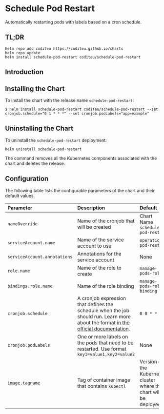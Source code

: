 # Schedule Pod Restart

Automatically restarting pods with labels based on a cron schedule.

## TL;DR

```console
helm repo add coditeu https://coditeu.github.io/charts
helm repo update
helm install schedule-pod-restart coditeu/schedule-pod-restart
```

## Introduction

## Installing the Chart

To install the chart with the release name `schedule-pod-restart`:

```console
$ helm install schedule-pod-restart coditeu/schedule-pod-restart --set cronjob.schedule="0 1 * * *" --set cronjob.podLabels="app=example"
```

## Uninstalling the Chart

To uninstall the `schedule-pod-restart` deployment:

```console
helm uninstall schedule-pod-restart
```

The command removes all the Kubernetes components associated with the chart and
deletes the release.

## Configuration

The following table lists the configurable parameters of the chart and
their default values.

| Parameter                    | Description                                                              | Default                           |
|:-----------------------------|:-------------------------------------------------------------------------|:----------------------------------|
| `nameOverride`               | Name of the cronjob that will be created                                 | Chart Name `schedule-pod-restart` |
| `serviceAccount.name`        | Name of the service account to use                                       | `operations-pod-restart`          |
| `serviceAccount.annotations` | Annotations for the service account                                      | None                              |
| `role.name`                  | Name of the role to create                                               | `manage-pods-role`                |
| `bindings.role.name`         | Name of the role binding                                                 | `manage-pods-role-binding`        |
| `cronjob.schedule`           | A cronjob expression that defines the schedule when the job should run. Learn more about the format [in the official documentation](https://kubernetes.io/docs/concepts/workloads/controllers/cron-jobs/#cron-schedule-syntax).   | `0 0 * * *`                       |
| `cronjob.podLabels`          | One or more labels on the pods that need to be restarted. Use format `key1=value1,key2=value2`      | None   |
| `image.tagname`              | Tag of container image that contains `kubectl`                           | Version of the Kubernetes cluster where the chart will be deployed          |
